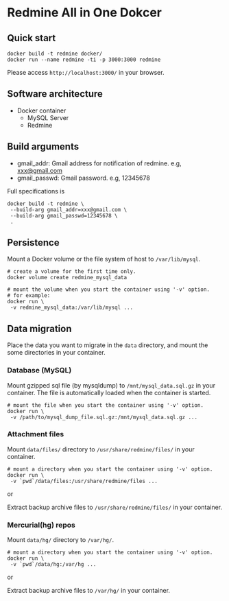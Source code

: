 # Redmine All in One Dokcer

## Quick start

```
docker build -t redmine docker/
docker run --name redmine -ti -p 3000:3000 redmine
```

Please access `http://localhost:3000/` in your browser.

## Software architecture

- Docker container
  - MySQL Server
  - Redmine

## Build arguments

- gmail_addr: Gmail address for notification of redmine.
  e.g, xxx@gmail.com
- gmail_passwd: Gmail password.
  e.g, 12345678

Full specifications is
```
docker build -t redmine \
 --build-arg gmail_addr=xxx@gmail.com \
 --build-arg gmail_passwd=12345678 \
 .
```

## Persistence

Mount a Docker volume or the file system of host to `/var/lib/mysql`.

```
# create a volume for the first time only.
docker volume create redmine_mysql_data

# mount the volume when you start the container using '-v' option.
# for example:
docker run \
 -v redmine_mysql_data:/var/lib/mysql ...
```

## Data migration

Place the data you want to migrate in the `data` directory,
and mount the some directories in your container.


### Database (MySQL)

Mount gzipped sql file (by mysqldump) to `/mnt/mysql_data.sql.gz` in your container.
The file is automatically loaded when the container is started.
```
# mount the file when you start the container using '-v' option.
docker run \
 -v /path/to/mysql_dump_file.sql.gz:/mnt/mysql_data.sql.gz ...
```

### Attachment files

Mount `data/files/` directory to `/usr/share/redmine/files/` in your container.
```
# mount a directory when you start the container using '-v' option.
docker run \
 -v `pwd`/data/files:/usr/share/redmine/files ...
```

or

Extract backup archive files to `/usr/share/redmine/files/` in your container.

### Mercurial(hg) repos

Mount `data/hg/` directory to `/var/hg/`.
```
# mount a directory when you start the container using '-v' option.
docker run \
 -v `pwd`/data/hg:/var/hg ...
```

or

Extract backup archive files to `/var/hg/` in your container.

